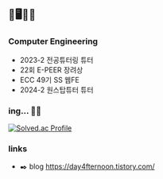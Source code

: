 ## 🐋🖥️💙📘
### Computer Engineering
- 2023-2 전공튜터링 튜터
- 22회 E-PEER 장려상
- ECC 49기 SS 웹FE
- 2024-2 원스탑튜터 튜터

### ing... 🏃‍➡️
[![Solved.ac Profile](http://mazassumnida.wtf/api/v2/generate_badge?boj=staple1231)](https://solved.ac/staple1231/)

### links
- ✒️ blog https://day4fternoon.tistory.com/
<!--
**avocado8/avocado8** is a ✨ _special_ ✨ repository because its `README.md` (this file) appears on your GitHub profile.

Here are some ideas to get you started:

- 🔭 I’m currently working on ...
- 🌱 I’m currently learning ...
- 👯 I’m looking to collaborate on ...
- 🤔 I’m looking for help with ...
- 💬 Ask me about ...
- 📫 How to reach me: ...
- 😄 Pronouns: ...
- ⚡ Fun fact: ...
-->
